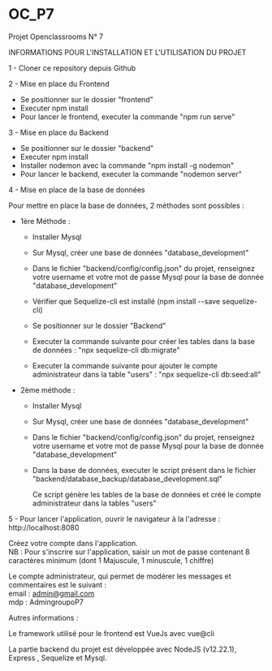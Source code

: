 # OC_P7
Projet Openclassrooms N° 7      

INFORMATIONS POUR L'INSTALLATION ET L'UTILISATION DU PROJET     

1 - Cloner ce repository depuis Github      

2 - Mise en place du Frontend     

* Se positionner sur le dossier "frontend"      
* Executer npm install      
* Pour lancer le frontend, executer la commande  "npm run serve"      

3 - Mise en place du Backend      

* Se positionner sur le dossier "backend"     
* Executer npm install      
* Installer nodemon avec la commande "npm install -g nodemon"    
* Pour lancer le backend, executer la commande "nodemon server"     

4 - Mise en place de la base de données     

Pour mettre en place la base de données, 2 méthodes sont possibles :      

* 1ère Méthode :      

    - Installer Mysql     

    - Sur Mysql, créer une base de données "database_development"     

    - Dans le fichier "backend/config/config.json" du projet, renseignez votre username et votre mot de passe Mysql pour la base de donnée "database_development"     

    - Vérifier que  Sequelize-cli est installé (npm install --save sequelize-cli)     

    - Se positionner sur le dossier "Backend"     

    - Executer la commande suivante pour créer les tables dans la base de données :  "npx sequelize-cli db:migrate"         

    - Executer la commande suivante pour ajouter le compte administrateur dans la table "users" : "npx sequelize-cli db:seed:all"    

* 2ème méthode :      

    - Installer Mysql     

    - Sur Mysql, créer une base de données "database_development"     

    - Dans le fichier "backend/config/config.json" du projet, renseignez votre username et votre mot de passe Mysql pour la base de donnée "database_development"     

    - Dans la base de données, executer le script présent dans le fichier "backend/database_backup/database_development.sql"      

      Ce script génère les tables de la base de données et créé le compte administrateur dans la tables "users"     


5 - Pour lancer l'application, ouvrir le navigateur à la l'adresse : http://localhost:8080      

Créez votre compte dans l'application.      
NB : Pour s'inscrire sur l'application, saisir un mot de passe contenant 8 caractères minimum (dont 1 Majuscule, 1 minuscule, 1 chiffre)      

Le compte administrateur, qui permet de modérer les messages et commentaires est le suivant :     
email : admin@gmail.com	      
mdp : AdmingroupoP7     

Autres informations :     

Le framework utilisé pour le frontend est VueJs avec vue@cli      

La partie backend du projet est développée avec NodeJS (v12.22.1), Express , Sequelize et Mysql.
